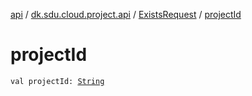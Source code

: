 [api](../../index.md) / [dk.sdu.cloud.project.api](../index.md) / [ExistsRequest](index.md) / [projectId](./project-id.md)

# projectId

`val projectId: `[`String`](https://kotlinlang.org/api/latest/jvm/stdlib/kotlin/-string/index.html)